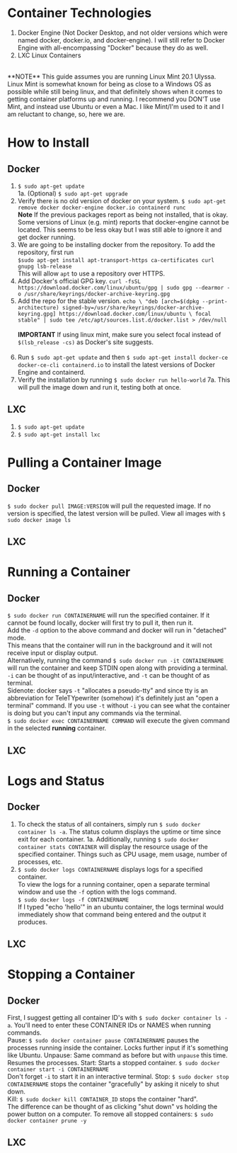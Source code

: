 # Container Technologies
1. Docker Engine (Not Docker Desktop, and not older versions which were named docker, docker.io, and docker-engine). I will still refer to Docker Engine with all-encompassing "Docker" because they do as well. 
2. LXC Linux Containers
<br>
**NOTE** This guide assumes you are running Linux Mint 20.1 Ulyssa. Linux Mint is somewhat known for being as close to a Windows OS as possible while still being linux, and that definitely shows when it comes to getting container platforms up and running. I recommend you DON'T use Mint, and instead use Ubuntu or even a Mac. I like Mint/I'm used to it and I am reluctant to change, so, here we are. 

# How to Install
## Docker
1. `$ sudo apt-get update`<br>
1a. (Optional) `$ sudo apt-get upgrade`<br>
2. Verify there is no old version of docker on your system. `$ sudo apt-get remove docker docker-engine docker.io containerd runc`<br>
**Note** If the previous packages report as being not installed, that is okay. Some versions of Linux (e.g. mint) reports that docker-engine cannot be located. This seems to be less okay but I was still able to ignore it and get docker running.
3. We are going to be installing docker from the repository. To add the repository, first run <br>
`$sudo apt-get install apt-transport-https ca-certificates curl gnupg lsb-release`<br>
This will allow `apt` to use a repository over HTTPS.
4. Add Docker's official GPG key. `curl -fsSL https://download.docker.com/linux/ubuntu/gpg | sudo gpg --dearmor -o /usr/share/keyrings/docker-archive-keyring.gpg`
5. Add the repo for the stable version. `echo \
  "deb [arch=$(dpkg --print-architecture) signed-by=/usr/share/keyrings/docker-archive-keyring.gpg] https://download.docker.com/linux/ubuntu \
  focal stable" | sudo tee /etc/apt/sources.list.d/docker.list > /dev/null`<br><br>
  **IMPORTANT** If using linux mint, make sure you select focal instead of `$(lsb_release -cs)` as Docker's site suggests.<br><br>
6. Run `$ sudo apt-get update` and then `$ sudo apt-get install docker-ce docker-ce-cli containerd.io` to install the latest versions of Docker Engine and containerd.
7. Verify the installation by running `$ sudo docker run hello-world`
7a. This will pull the image down and run it, testing both at once. 
## LXC
1. `$ sudo apt-get update`
2. `$ sudo apt-get install lxc`
# Pulling a Container Image
## Docker
`$ sudo docker pull IMAGE:VERSION` will pull the requested image. If no version is specified, the latest version will be pulled.
View all images with `$ sudo docker image ls`
## LXC

# Running a Container 
## Docker
`$ sudo docker run CONTAINERNAME` will run the specified container. If it cannot be found locally, docker will first try to pull it, then run it.<br>
Add the `-d` option to the above command and docker will run in "detached" mode.<br>
This means that the container will run in the background and it will not receive input or display output. <br>
Alternatively, running the command `$ sudo docker run -it CONTAINERNAME` will run the container and keep STDIN open along with providing a terminal. `-i` can be thought of as input/interactive, and `-t` can be thought of as terminal.<br>
Sidenote: docker says `-t` "allocates a pseudo-tty" and since tty is an abbreviation for TeleTYpewriter (somehow) it's definitely just an "open a terminal" command. If you use `-t` without `-i` you can see what the container is doing but you can't input any commands via the terminal.<br>
`$ sudo docker exec CONTAINERNAME COMMAND` will execute the given command in the selected **running** container.

## LXC

# Logs and Status

## Docker
1. To check the status of all containers, simply run `$ sudo docker container ls -a`. The status column displays the uptime or time since exit for each container.
1a. Additionally, running `$ sudo docker container stats CONTAINER` will display the resource usage of the specified container. Things such as CPU usage, mem usage, number of processes, etc. 
2. `$ sudo docker logs CONTAINERNAME` displays logs for a specified container.<br>
To view the logs for a running container, open a separate terminal window and use the `-f` option with the logs command.<br>
`$ sudo docker logs -f CONTAINERNAME`<br>
If I typed "echo 'hello'" in an ubuntu container, the logs terminal would immediately show that command being entered and the output it produces. 

## LXC

# Stopping a Container

## Docker
First, I suggest getting all container ID's with `$ sudo docker container ls -a`. You'll need to enter these CONTAINER IDs or NAMES when running commands.<br>
Pause: `$ sudo docker container pause CONTAINERNAME` pauses the processes running inside the container. Locks further input if it's something like Ubuntu.
Unpause: Same command as before but with `unpause` this time. Resumes the processes.
Start: Starts a stopped container. `$ sudo docker container start -i CONTAINERNAME` <br>
Don't forget `-i` to start it in an interactive terminal. 
Stop: `$ sudo docker stop CONTAINERNAME` stops the container "gracefully" by asking it nicely to shut down.<br>
Kill: `$ sudo docker kill CONTAINER_ID` stops the container "hard".<br>
The difference can be thought of as clicking "shut down" vs holding the power button on a computer. 
To remove all stopped containers: `$ sudo docker container prune -y`

## LXC
